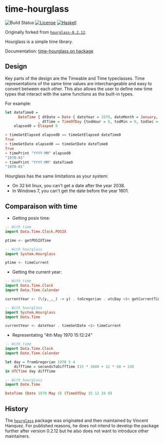 time-hourglass
==============

![Build Status](https://github.com/mpilgrem/time-hourglass/actions/workflows/tests.yml/badge.svg)
[![License](https://img.shields.io/badge/License-BSD%203--Clause-blue.svg)](https://opensource.org/licenses/BSD-3-Clause)
[![Haskell](https://img.shields.io/badge/Haskell-5e5086?logo=haskell&logoColor=white)](http://haskell.org)

Originally forked from
[`hourglass-0.2.12`](https://hackage.haskell.org/package/hourglass-0.2.12).

Hourglass is a simple time library.

Documentation: [time-hourglass on hackage](http://hackage.haskell.org/package/time-hourglass)

Design
------
Key parts of the design are the Timeable and Time typeclasses.
Time representations of the same time values are interchangeable and easy to convert
between each other. This also allows the user to define new time types that
interact with the same functions as the built-in types.

For example:
```haskell
let dateTime0 =
      DateTime { dtDate = Date { dateYear = 1970, dateMonth = January, dateDay = 1 }
               , dtTime = TimeOfDay {todHour = 0, todMin = 0, todSec = 0, todNSec = 0 }}
    elapsed0 = Elasped 0

> timeGetElapsed elapsed0 == timeGetElapsed dateTime0
True
> timeGetDate elapsed0 == timeGetDate dateTime0
True
> timePrint "YYYY-MM" elapsed0
"1970-01"
> timePrint "YYYY-MM" dateTime0
"1970-01"
```

Hourglass has the same limitations as your system:

* On 32 bit linux, you can't get a date after the year 2038.
* In Windows 7, you can't get the date before the year 1601.

Comparaison with time
---------------------
* Getting posix time:
```haskell
-- With time
import Data.Time.Clock.POSIX

ptime <- getPOSIXTime

-- With hourglass
import System.Hourglass

ptime <- timeCurrent
```

* Getting the current year:
```haskell
-- With time
import Data.Time.Clock
import Data.Time.Calendar

currentYear <- (\(y,_,_) -> y) . toGregorian . utcDay <$> getCurrentTime

-- With hourglass
import System.Hourglass
import Data.Time

currentYear <- dateYear . timeGetDate <$> timeCurrent
```

* Representating "4th May 1970 15:12:24"
```haskell
-- With time
import Data.Time.Clock
import Date.Time.Calendar

let day = fromGregorian 1970 5 4
    diffTime = secondsToDiffTime (15 * 3600 + 12 * 60 + 24)
in UTCTime day diffTime

-- With hourglass
import Date.Time

DateTime (Date 1970 May 4) (TimeOfDay 15 12 24 0)
```

History
-------

The [`hourglass`](https://hackage.haskell.org/package/hourglass) package was
originated and then maintained by Vincent Hanquez. For published reasons, he
does not intend to develop the package further after version 0.2.12 but he also
does not want to introduce other maintainers.
